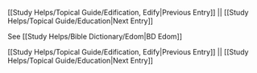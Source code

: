[[Study Helps/Topical Guide/Edification, Edify|Previous Entry]]  ||  [[Study Helps/Topical Guide/Education|Next Entry]]

 See [[Study Helps/Bible Dictionary/Edom|BD Edom]]

[[Study Helps/Topical Guide/Edification, Edify|Previous Entry]]  ||  [[Study Helps/Topical Guide/Education|Next Entry]]